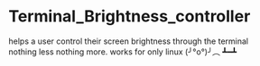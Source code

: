 # Terminal_Brightness_controller
 helps a user control  their screen brightness through the terminal <br />
 nothing less nothing more. works for only linux (╯°o°)╯︵ ┻━┻

